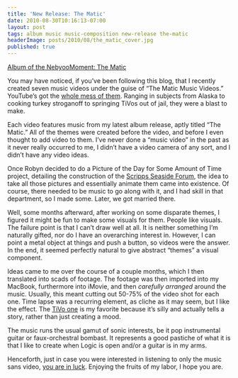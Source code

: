 ```yaml
---
title: 'New Release: The Matic'
date: 2010-08-30T10:16:13-07:00
layout: post
tags: album music music-composition new-release the-matic
headerImage: posts/2010/08/the_matic_cover.jpg
published: true
---
```

[Album of the NebyooMoment: The Matic](http://nebyoolae.com/albums/12)

You may have noticed, if you&#8217;ve been following this blog, that I recently created seven music videos under the guise of &#8220;The Matic Music Videos.&#8221; YouTube&#8217;s got the [whole mess of them](http://www.youtube.com/view_play_list?p=AFAC55BA232E03E6). Ranging in subjects from Alaska to cooking turkey stroganoff to springing TiVos out of jail, they were a blast to make.

<!--more-->

Each video features music from my latest album release, aptly titled &#8220;The Matic.&#8221; All of the themes were created before the video, and before I even thought to add video to them. I&#8217;ve never done a &#8220;music video&#8221; in the past as it never really occurred to me, I didn&#8217;t have a video camera of any sort, and I didn&#8217;t have any video ideas.

Once Robyn decided to do a Picture of the Day for Some Amount of Time project, detailing the construction of the [Scripps Seaside Forum](http://www.youtube.com/watch?v=btYKAvGp78A), the idea to take all those pictures and essentially animate them came into existence. Of course, there needed to be music to go along with it, and I had skill in that department, so I made some. Later, we got married there.

Well, some months afterward, after working on some disparate themes, I figured it might be fun to make some visuals for them. People like visuals. The failure point is that I can&#8217;t draw well at all. It is neither something I&#8217;m naturally gifted, nor do I have an overarching interest in. However, I can point a metal object at things and push a button, so videos were the answer. In the end, it seemed perfectly natural to give abstract &#8220;themes&#8221; a visual component.

Ideas came to me over the course of a couple months, which I then translated into scads of footage. The footage was then imported into my MacBook, furthermore into iMovie, and then _carefully arranged_ around the music. Usually, this meant cutting out 50-75% of the video shot for each one. Time lapse was a recurring element, as cliche as it may seem, but I like the effect. The [TiVo one](http://www.youtube.com/watch?v=aS525JYfNG8) is my favorite because it&#8217;s silly and actually tells a story, rather than just creating a mood.

The music runs the usual gamut of sonic interests, be it pop instrumental guitar or faux-orchestral bombast. It represents a good pastiche of what it is that I like to create when Logic is open and/or a guitar is in my arms.

Henceforth, just in case you were interested in listening to only the music sans video, [you are in luck](http://nebyoolae.com/albums/view/12). Enjoying the fruits of my labor, I hope you are.
